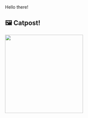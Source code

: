 Hello there!



## 🖼️ Catpost!

<sub>
    <img src="https://cdn2.thecatapi.com/images/H25G5qIhN.jpg" height="256">
</sub>

